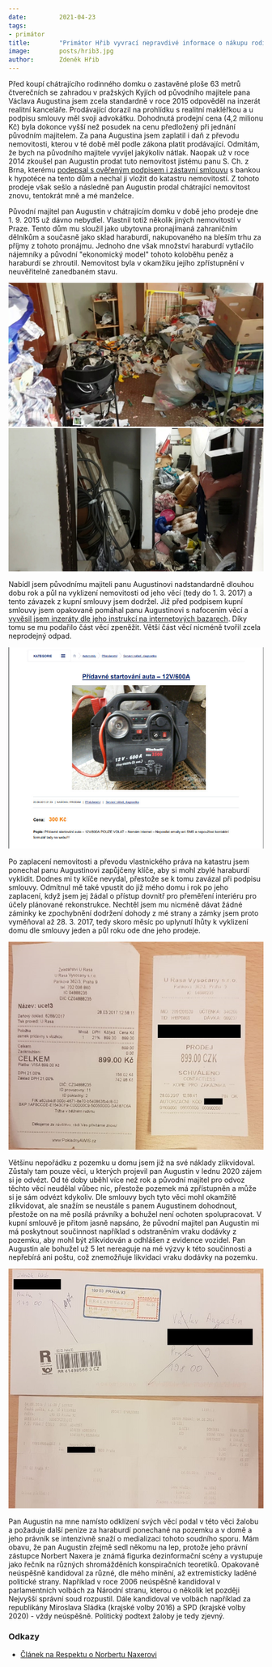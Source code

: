```yaml
---
date:         2021-04-23
tags:         
- primátor
title:        "Primátor Hřib vyvrací nepravdivé informace o nákupu rodinného domu"
image: 	      posts/hrib3.jpg
author:       Zdeněk Hřib
---
```


Před koupí chátrajícího rodinného domku o zastavěné ploše 63 metrů čtverečních se zahradou v pražských Kyjích od původního majitele pana Václava Augustina jsem zcela standardně v roce 2015 odpověděl na inzerát realitní kanceláře. Prodávající dorazil na prohlídku s realitní makléřkou a u podpisu smlouvy měl svoji advokátku. Dohodnutá prodejní cena (4,2 milionu Kč) byla dokonce vyšší než posudek na cenu předložený při jednání původním majitelem. Za pana Augustina jsem zaplatil i daň z převodu nemovitosti, kterou v té době měl podle zákona platit prodávající. Odmítám, že bych na původního majitele vyvíjel jakýkoliv nátlak. Naopak už v roce 2014 zkoušel pan Augustin prodat tuto nemovitost jistému panu S. Ch. z Brna, kterému [podepsal s ověřeným podpisem i zástavní smlouvu](/assets/pdf/zasta1.pdf) s bankou k hypotéce na tento dům a nechal ji vložit do katastru nemovitostí. Z tohoto prodeje však sešlo a následně pan Augustin prodal chátrající nemovitost znovu, tentokrát mně a mé manželce. 

Původní majitel pan Augustin v chátrajícím domku v době jeho prodeje dne 1. 9. 2015 už dávno nebydlel. Vlastnil totiž několik jiných nemovitostí v Praze. Tento dům mu sloužil jako ubytovna pronajímaná zahraničním dělníkům a současně jako sklad haraburdí, nakupovaného na bleším trhu za příjmy z tohoto pronájmu. Jednoho dne však množství haraburdí vytlačilo nájemníky a původní "ekonomický model" tohoto koloběhu peněz a haraburdí se zhroutil. Nemovitost byla v okamžiku jejího zpřístupnění v neuvěřitelně zanedbaném stavu. 

![Nepořádek v domě](/assets/img/posts/v-dome-2.jpeg "Nepořádek v domě")
![Nepořádek v domě](/assets/img/posts/v-dome-1.jpeg "Nepořádek okolo domu")

Nabídl jsem původnímu majiteli panu Augustinovi nadstandardně dlouhou dobu rok a půl na vyklizení nemovitosti od jeho věcí (tedy do 1. 3. 2017) a tento závazek z kupní smlouvy jsem dodržel. Již před podpisem kupní smlouvy jsem opakovaně pomáhal panu Augustinovi s nafocením věcí a [vyvěsil jsem inzeráty dle jeho instrukcí na internetových bazarech](/assets/pdf/inzerat.pdf). Díky tomu se mu podařilo část věcí zpeněžit. Větší část věcí nicméně tvořil zcela neprodejný odpad.
 
![Ukázka inzerátu](/assets/img/posts/inzerat-auto.jpg "Ukázka inzerátu")

Po zaplacení nemovitosti a převodu vlastnického práva na katastru jsem ponechal panu Augustinovi zapůjčeny klíče, aby si mohl zbylé haraburdí vyklidit. Dodnes mi ty klíče nevydal, přestože se k tomu zavázal při podpisu smlouvy. Odmítnul mě také vpustit do již mého domu i rok po jeho zaplacení, když jsem jej žádal o přístup dovnitř pro přeměření interiéru pro účely plánované rekonstrukce. Nechtěl jsem mu nicméně dávat žádné záminky ke zpochybnění dodržení dohody z mé strany a zámky jsem proto vyměňoval až 28. 3. 2017, tedy skoro měsíc po uplynutí lhůty k vyklizení domu dle smlouvy jeden a půl roku ode dne jeho prodeje. 

![Výměna zámků](/assets/img/posts/zamky.jpeg "Účtenka za výměnu zámků")

Většinu nepořádku z pozemku u domu jsem již na své náklady zlikvidoval. Zůstaly tam pouze věci, u kterých projevil pan Augustin v lednu 2020 zájem si je odvézt. Od té doby uběhl více než rok a původní majitel pro odvoz těchto věcí neudělal vůbec nic, přestože pozemek má zpřístupněn a může si je sám odvézt kdykoliv. Dle smlouvy bych tyto věci mohl okamžitě zlikvidovat, ale snažím se neustále s panem Augustinem dohodnout, přestože on na mě posílá právníky a bohužel není ochoten spolupracovat. V kupní smlouvě je přitom jasně napsáno, že původní majitel pan Augustin mi má poskytnout součinnost například s odstraněním vraku dodávky z pozemku, aby mohl být zlikvidován a odhlášen z evidence vozidel. Pan Augustin ale bohužel už 5 let nereaguje na mé výzvy k této součinnosti a nepřebírá ani poštu, což znemožňuje likvidaci vraku dodávky na pozemku. 

![Speciální signalizace pro tramvaje a busy](/assets/img/posts/neprevzaty-dopis.jpeg "Nepřevzatý dopis")

Pan Augustin na mne namísto odklízení svých věcí podal v této věci žalobu a požaduje další peníze za haraburdí ponechané na pozemku a v domě a jeho právník se intenzivně snaží o medializaci tohoto soudního sporu. Mám obavu, že pan Augustin zřejmě sedl někomu na lep, protože jeho právní zástupce Norbert Naxera je známá figurka dezinformační scény a vystupuje jako řečník na různých shromážděních konspiračních teoretiků. Opakovaně neúspěšně kandidoval za různé, dle mého mínění, až extremisticky laděné politické strany. Například v roce 2006 neúspěšně kandidoval v parlamentních volbách za Národní stranu, kterou o několik let později Nejvyšší správní soud rozpustil. Dále kandidoval ve volbách například za republikány Miroslava Sládka (krajské volby 2016) a SPD (krajské volby 2020) - vždy neúspěšně. Politický podtext žaloby je tedy zjevný. 

### Odkazy 

* [Článek na Respektu o Norbertu Naxerovi](https://gisat.blog.respekt.cz/norbert-naxera-jako-bezpartajnik-neuspesne-kandidoval-za-krajne-pravicovou-narodni-stranu-nyni-kandiduje-za-spd/)
